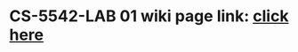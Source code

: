# CS-5542-LAB 01 wiki page link: [click here](https://github.com/liuyunl777/CS-5542-LAB/wiki/CS-5542-LAB-01-WIKI-PAGE)
